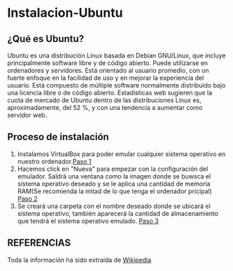 # Instalacion-Ubuntu

## ¿Qué es Ubuntu?

Ubuntu es una distribución Linux basada en Debian GNU/Linux, que incluye principalmente software libre y de código abierto.
Puede utilizarse en ordenadores y servidores. Está orientado al usuario promedio, con un fuerte enfoque en la facilidad de uso y en mejorar la experiencia del usuario. Está compuesto de múltiple software normalmente distribuido bajo una licencia libre o de código abierto. Estadísticas web sugieren que la cuota de mercado de Ubuntu dentro de las distribuciones Linux es, aproximadamente, del 52 %, y con una tendencia a aumentar como servidor web.

## Proceso de instalación

1. Instalamos VirtualBox para poder emular cualquier sistema operativo en nuestro ordenador.[Paso 1](Instalación_Ubuntu.png)
2. Hacemos click en "Nueva" para empezar con la configuración del emulador. Saldrá una ventana como la imagen donde se buwsca el sistema operativo deseado y se le aplica una cantidad de memoria RAM(Se recomienda la mitad de lo que tenga el ordenador pricipal) [Paso 2](Instalación_Ubuntu2.png)
3. Se creará una carpeta con el nombre deseado donde se ubicará el sistema operativo, también aparecerá la cantidad de almacenamiento que tendrá el sistema operativo emulado. [Paso 3](Instalación_Ubuntu3.png)

## REFERENCIAS

Toda la información ha sido extraída de [Wikipedia](https://es.wikipedia.org/wiki/Ubuntu)
